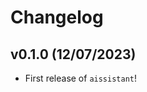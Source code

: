 # Changelog

<!--next-version-placeholder-->

## v0.1.0 (12/07/2023)

- First release of `aissistant`!